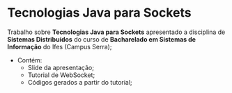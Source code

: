Tecnologias Java para Sockets
=============================

Trabalho sobre **Tecnologias Java para Sockets** apresentado a disciplina de **Sistemas Distribuídos** do curso de **Bacharelado em Sistemas de Informação** do Ifes (Campus Serra);

* Contém:
	- Slide da apresentação;
	- Tutorial de WebSocket;
	- Códigos gerados a partir do tutorial;